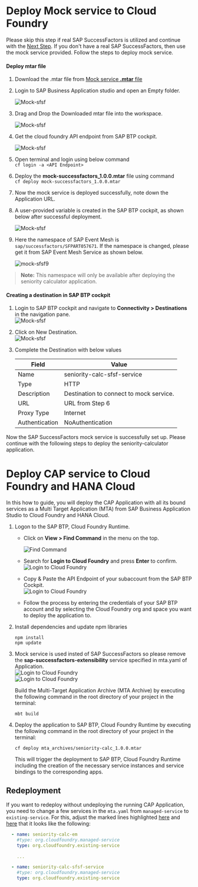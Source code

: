 # Deploy Mock service to Cloud Foundry
Please skip this step if real SAP SuccessFactors is utilized and continue with the [Next Step](#deploy-cap-service-to-cloud-foundry-and-hana-cloud). If you don't have a real SAP SuccessFactors, then use the mock service provided. Follow the steps to deploy mock service.
#### Deploy mtar file
1. Download the .mtar file from [Mock service **.mtar** file](https://github.com/nishnp/successfactors-extension-calculate-employee-seniority/blob/mission/11-MockSfsfDeployment/mock_service/mock-successfactors_1.0.0.mtar?raw=true)
2. Login to SAP Business Application studio and open an Empty folder.     

    ![Mock-sfsf](./images/mocksfsf1.png) 

3. Drag and Drop the Downloaded mtar file into the workspace.     

    ![Mock-sfsf](./images/mocksfsf2.png)  

4. Get the cloud foundry API endpoint from SAP BTP cockpit.    

    ![Mock-sfsf](./images/mocksfsf3.png)    

5. Open terminal and login using below command     
        ```cf login -a <API Endpoint>```    

6. Deploy the **mock-successfactors_1.0.0.mtar** file using command    
    ```cf deploy mock-successfactors_1.0.0.mtar```    

7. Now the mock service is deployed successfully, note down the Application URL.   

8. A user-provided variable is created in the SAP BTP cockpit, as shown below after successful deployment.    

    ![Mock-sfsf](./images/mocksfsf4.png)   

9. Here the namespace of SAP Event Mesh is <code>sap/successfactors/SFPART057671</code>. If the namespace is changed, please get it from SAP Event Mesh Service as shown below.

    ![mock-sfsf9](./images/mocksfsf9.png)

> **Note:** This namespace will only be available after deploying the seniority calculator application.
#### Creating a destination in SAP BTP cockpit
1. Login to SAP BTP cockpit and navigate to **Connectivity > Destinations** in the navigation pane.      
  ![Mock-sfsf](./images/mocksfsf5.png)
2. Click on New Destination.         
  ![Mock-sfsf](./images/mocksfsf6.png)
3. Complete the Destination with below values

    | Field | Value         |
    |--------|------------------|
    | Name  | seniority-calc-sfsf-service | 
    | Type  | HTTP  |
    | Description  | Destination to connect to mock service. |
    | URL  | URL from Step 6    |
    | Proxy Type  | Internet     |
    | Authentication  | NoAuthentication |

Now the  SAP SuccessFactors mock service is successfully set up. Please continue with the following steps to deploy the seniority-calculator application.

# Deploy CAP service to Cloud Foundry and HANA Cloud

In this how to guide, you will deploy the CAP Application with all its bound services as a Multi Target Application (MTA) from SAP Business Application Studio to Cloud Foundry and HANA Cloud.

1. Logon to the SAP BTP, Cloud Foundry Runtime. 

    - Click on **View > Find Command** in the menu on the top.  
   
      ![Find Command](./images/bas-0.png)
    - Search for **Login to Cloud Foundry** and press **Enter** to confirm.  
      ![Login to Cloud Foundry](./images/bas-1.png)

    - Copy & Paste the API Endpoint of your subaccount from the SAP BTP Cockpit.   
      ![Login to Cloud Foundry](./images/bas-2.png)
 
    - Follow the process by entering the credentials of your SAP BTP account and by selecting the Cloud Foundry org and space you want to deploy the application to.

2. Install dependencies and update npm libraries

    ```
    npm install
    npm update
    ```
    
3. Mock service is used insted of SAP SuccessFactors so please remove the **sap-successfactors-extensibility** service specified in mta.yaml of Application.   
![Login to Cloud Foundry](./images/mocksfsf7.png)  
![Login to Cloud Foundry](./images/mocksfsf8.png)  

    Build the Multi-Target Application Archive (MTA Archive) by executing the following command in the root directory of your project in the terminal:

    ```
    mbt build
    ```

4. Deploy the application to SAP BTP, Cloud Foundry Runtime by executing the following command in the root directory of your project in the terminal:

    ```
    cf deploy mta_archives/seniority-calc_1.0.0.mtar
    ```

    This will trigger the deployment to SAP BTP, Cloud Foundry Runtime including the creation of the necessary service instances and service bindings to the corresponding apps.

## Redeployment
If you want to redeploy without undeploying the running CAP Application, you need to change a few services in the ```mta.yaml``` from ```managed-service``` to ```existing-service```. For this, adjust the marked lines highlighted [here](https://github.com/SAP-samples/successfactors-extension-calculate-employee-seniority/blob/main/mta.yaml#L49-L50) and [here](https://github.com/SAP-samples/successfactors-extension-calculate-employee-seniority/blob/main/mta.yaml#L61-L62) that it looks like the following:

```yaml
  - name: seniority-calc-em
    #type: org.cloudfoundry.managed-service
    type: org.cloudfoundry.existing-service
    
    ...

  - name: seniority-calc-sfsf-service
    #type: org.cloudfoundry.managed-service
    type: org.cloudfoundry.existing-service
```
